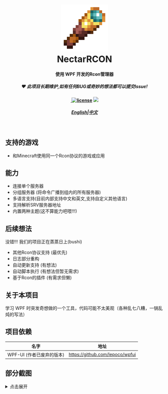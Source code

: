 
<h1 align="center">
<img src="NectarRCON/Resources/Icon.png" style="image-rendering: optimizeSpeed;image-rendering: -moz-crisp-edges;image-rendering: -o-crisp-edges;image-rendering: -webkit-optimize-contrast;image-rendering: pixelated;-ms-interpolation-mode: nearest-neighbor;width: 150px; height: 150px;"/>
<br />
NectarRCON
<br />
<h4 align="center">
    使用
    WPF
    开发的Rcon管理器
</h4>
<h5 align="center">
♥ 此项目长期维护,如有任何BUG或奇妙的想法都可以提交Issue!
</h5>
<h4 align="center">
​ <a href="https://mit-license.org/">
​ <img src="https://img.shields.io/github/license/zkhssb/NectarRCON?style=flat-square&color=blueviolet"
​ alt="license" />
​ </a>
​ <img src="https://img.shields.io/badge/.NET-7.0-blue" />
​ <a href="https://bot.q.qq.com/wiki/develop/api/">
​ </a>
​ </h4>
<h5 align="center">
<a href="README_EN.md">English</a>|<a href="README.md">中文</a>
</h5>
​ </h1>

## 支持的游戏

- 和Minecraft使用同一个Rcon协议的游戏或应用

## 能力

- 连接单个服务器
- 分组服务器 (将命令广播到组内的所有服务器)
- 多语言支持(目前内部支持中文和英文,支持自定义其他语言)
- 支持解析SRV服务器地址
- 内置两种主题(这不算能力吧喂!!!)

## 后续想法

  没错!!! 我们的项目正在蒸蒸日上(bushi)

- 其他Rcon协议支持 (最优先)
- 日志部分重构
- 自动更新支持 (有想法)
- 自动脚本执行 (有想法但暂无需求)
- 基于Rcon的插件 (有需求但懒)

## 关于本项目

学习 WPF 时突发奇想做的一个工具，代码可能不太美观（各种乱七八糟，一锅乱炖的写法）

## 项目依赖

| 名字                      | 地址                            |
| ------------------------- | ------------------------------- |
| WPF-UI (作者已废弃的版本) | https://github.com/lepoco/wpfui |

## 部分截图

<details>
  <summary>点击展开</summary>
主页面 / Home Page

![](https://s2.loli.net/2023/01/03/onSMhEWAp6YGdtr.png)

需要密码 / PasswordPage

![](https://s2.loli.net/2023/01/03/fmcq18a92AgzLjs.png)

设置页面 / Settings page

![](https://s2.loli.net/2023/01/03/Qq2o9BLiWeGx8va.png)

连接成功/Command page

![](https://s2.loli.net/2023/01/03/Lw5eNtvPJCUYdT6.png)

</details>